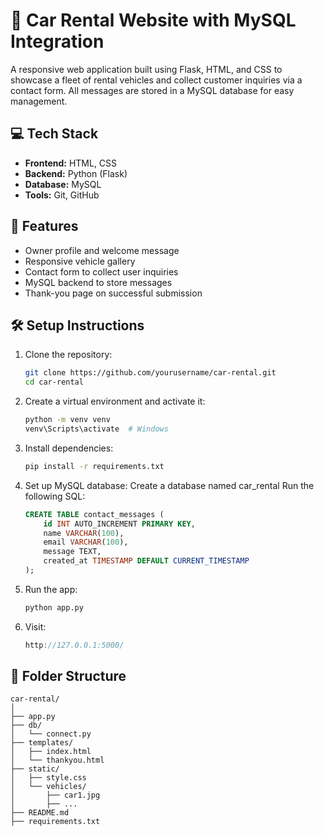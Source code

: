 # 🚗 Car Rental Website with MySQL Integration

A responsive web application built using Flask, HTML, and CSS to showcase a fleet of rental vehicles and collect customer inquiries via a contact form. All messages are stored in a MySQL database for easy management.

## 💻 Tech Stack

- **Frontend:** HTML, CSS
- **Backend:** Python (Flask)
- **Database:** MySQL
- **Tools:** Git, GitHub

## 📌 Features

- Owner profile and welcome message
- Responsive vehicle gallery 
- Contact form to collect user inquiries
- MySQL backend to store messages
- Thank-you page on successful submission

## 🛠️ Setup Instructions

1. Clone the repository:
   ```bash
   git clone https://github.com/yourusername/car-rental.git
   cd car-rental
2. Create a virtual environment and activate it:
    ```bash
    python -m venv venv
    venv\Scripts\activate  # Windows
3. Install dependencies:
    ```bash
    pip install -r requirements.txt
4. Set up MySQL database:
    Create a database named car_rental
    Run the following SQL:
    ```sql
    CREATE TABLE contact_messages (
        id INT AUTO_INCREMENT PRIMARY KEY,
        name VARCHAR(100),
        email VARCHAR(100),
        message TEXT,
        created_at TIMESTAMP DEFAULT CURRENT_TIMESTAMP
    );
5. Run the app:
    ```bash
    python app.py
6. Visit:
    ```cpp
    http://127.0.0.1:5000/
    
## 📂 Folder Structure 
```arduino
car-rental/
│
├── app.py
├── db/
│   └── connect.py
├── templates/
│   ├── index.html
│   └── thankyou.html
├── static/
│   ├── style.css
│   └── vehicles/
│       ├── car1.jpg
│       ├── ...
├── README.md
├── requirements.txt
